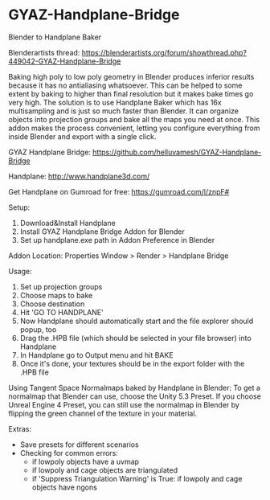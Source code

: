 # GYAZ-Handplane-Bridge
Blender to Handplane Baker

Blenderartists thread: https://blenderartists.org/forum/showthread.php?449042-GYAZ-Handplane-Bridge

Baking high poly to low poly geometry in Blender produces inferior results because it has no antialiasing whatsoever. This can be helped to some extent by baking to higher than final resolution but it makes bake times go very high. The solution is to use Handplane Baker which has 16x multisampling and is just so much faster than Blender. It can organize objects into projection groups and bake all the maps you need at once. This addon makes the process convenient, letting you configure everything from inside Blender and export with a single click.

GYAZ Handplane Bridge:
https://github.com/helluvamesh/GYAZ-Handplane-Bridge

Handplane:
http://www.handplane3d.com/

Get Handplane on Gumroad for free:
https://gumroad.com/l/znpF#

Setup:
1. Download&Install Handplane
2. Install GYAZ Handplane Bridge Addon for Blender
3. Set up handplane.exe path in Addon Preference in Blender

Addon Location:
Properties Window > Render > Handplane Bridge

Usage:
1. Set up projection groups
2. Choose maps to bake
3. Choose destination
4. Hit 'GO TO HANDPLANE'
5. Now Handplane should automatically start and the file explorer should popup, too
6. Drag the .HPB file (which should be selected in your file browser) into Handplane
7. In Handplane go to Output menu and hit BAKE
8. Once it's done, your textures should be in the export folder with the .HPB file

Using Tangent Space Normalmaps baked by Handplane in Blender:
To get a normalmap that Blender can use, choose the Unity 5.3 Preset. If you choose Unreal Engine 4 Preset, you can still use the normalmap in Blender by flipping the green channel of the texture in your material.

Extras:
- Save presets for different scenarios
- Checking for common errors:
    - if lowpoly objects have a uvmap
    - if lowpoly and cage objects are triangulated
    - if 'Suppress Triangulation Warning' is True: if lowpoly and cage objects have ngons
